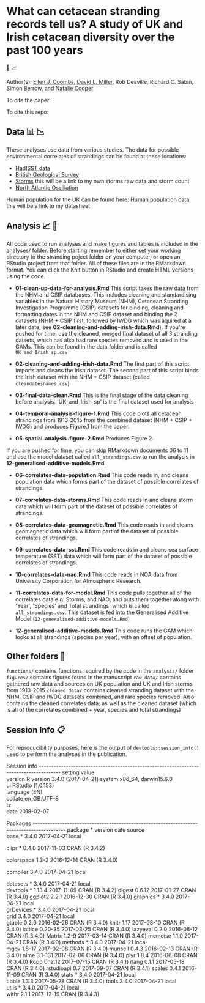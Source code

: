# What can cetacean stranding records tell us? A study of UK and Irish cetacean diversity over the past 100 years

:whale2: :chart_with_upwards_trend:



Author(s): 
[Ellen J. Coombs](mailto:ellen.coombs.14@ucl.ac.uk), [David L. Miller](https://github.com/dill), Rob Deaville, Richard C. Sabin,  Simon Berrow, and [Natalie Cooper](https://github.com/nhcooper123)


To cite the paper: 


To cite this repo: 


## Data :bar_chart: :chart_with_downwards_trend:

These analyses use data from various studies. The data for possible environmental correlates of strandings can be found at these locations: 

- [HadISST data](https://www.metoffice.gov.uk/hadobs/hadisst/data/download.html)
- [British Geological Survey](http://www.geomag.bgs.ac.uk/data_service/data/magnetic_indices/k_indices.html)
- [Storms](../blob/master/LICENSE) this will be a link to my own storms raw data and storm count
- [North Atlantic Oscillation](https://climatedataguide.ucar.edu/sites/default/files/nao_station_annual.txt)

Human population for the UK can be found here: 
[Human population data](../blob/master/LICENSE) this will be a link to my datasheet 


## Analysis :chart_with_upwards_trend: :whale2:
All code used to run analyses and make figures and tables is included in the analyses/ folder. Before starting remember to either set your working directory to the stranding poject folder on your computer, or open an RStudio project from that folder. All of these files are in the RMarkdown format. You can click the Knit button in RStudio and create HTML versions using the code. 

* **01-clean-up-data-for-analysis.Rmd** This script takes the raw data from the NHM and CSIP databases. This includes cleaning and standardising variables in the Natural History Museum (NHM), Cetacean Stranding Investigation Programme (CSIP) datasets for binding, cleaning and formatting dates in the NHM and CSIP dataset and binding the 2 datasets (NHM + CSIP first, followed by IWDG which was aquired at a later date; see **02-cleaning-and-adding-irish-data.Rmd**). If you're pushed for time, use the cleaned, merged final dataset of all 3 stranding datsets, which has also had rare species removed and is used in the GAMs. This can be found in the data folder and is called `UK_and_Irish_sp.csv`

* **02-cleaning-and-adding-irish-data.Rmd** The first part of this script imports and cleans the Irish dataset. The second part of this script binds the Irish dataset with the NHM + CSIP dataset (called `cleandatesnames.csv`)

* **03-final-data-clean.Rmd** This is the final stage of the data cleaning before analysis.
'UK_and_Irish_sp' is the final dataset used for analysis 

* **04-temporal-analysis-figure-1.Rmd** This code plots all cetacean strandings from 1913-2015 from the combined dataset (NHM + CSIP + IWDG) and produces Figure.1 from the paper. 

* **05-spatial-analysis-figure-2.Rmd** Produces Figure 2. 

If you are pushed for time, you can skip RMarkdown documents 06 to 11 and use the model dataset called `all_strandings.csv` to run the analysis in **12-generalised-additive-models.Rmd**. 

* **06-correlates-data-population.Rmd** This code reads in, and cleans population data which forms part of the dataset of possible correlates of strandings.

* **07-correlates-data-storms.Rmd** This code reads in and cleans storm data which will form part of the dataset of possible correlates of strandings. 

* **08-correlates-data-geomagnetic.Rmd** This code reads in and cleans geomagnetic data which will form part of the dataset of possible correlates of strandings. 

* **09-correlates-data-sst.Rmd** This code reads in and cleans sea surface temperature (SST) data which will form part of the dataset of possible correlates of strandings. 

* **10-correlates-data-nao.Rmd** This code reads in NOA data from University Corporation for Atmospheric Research.

* **11-correlates-data-for-model.Rmd** This code pulls together all of the correlates data e.g. Storms, and NAO, and puts them together along with 'Year', 'Species' and Total strandings' which is called `all_strandings.csv`. This dataset is fed into the Generalised Additive Model (`12-generalised-additive-models.Rmd`)

* **12-generalised-additive-models.Rmd** This code runs the GAM which looks at all strandings (species per year), with an offset of population.


## Other folders :file_folder:
`functions/` contains functions required by the code in the `analysis/` folder 
`figures/` contains figures found in the manuscript 
`raw data/` contains gathered raw data and sources on UK population and UK and Irish storms from 1913-2015
`cleaned data/` contains cleaned stranding dataset with the NHM, CSIP and IWDG datasets combined, and rare species removed. Also contains the cleaned correlates data; as well as the cleaned dataset (which is all of the correlates combined + year, species and total strandings) 


## Session Info :clipboard:
For reproducibility purposes, here is the output of `devtools::session_info()` used to perform the analyses in the publication.

Session info ---------------------------------------------------------------------------------------
 setting  value                       
 version  R version 3.4.0 (2017-04-21)
 system   x86_64, darwin15.6.0        
 ui       RStudio (1.0.153)           
 language (EN)                        
 collate  en_GB.UTF-8                 
 tz       <NA>                        
 date     2018-02-07                  

Packages -------------------------------------------------------------------------------------------
 package    * version date       source        
 base       * 3.4.0   2017-04-21 local 
 
 clipr      * 0.4.0   2017-11-03 CRAN (R 3.4.2)
 
 colorspace   1.3-2   2016-12-14 CRAN (R 3.4.0)
 
 compiler     3.4.0   2017-04-21 local  
 
 datasets   * 3.4.0   2017-04-21 local         
 devtools   * 1.13.4  2017-11-09 CRAN (R 3.4.2)
 digest       0.6.12  2017-01-27 CRAN (R 3.4.0)
 ggplot2      2.2.1   2016-12-30 CRAN (R 3.4.0)
 graphics   * 3.4.0   2017-04-21 local         
 grDevices  * 3.4.0   2017-04-21 local         
 grid         3.4.0   2017-04-21 local         
 gtable       0.2.0   2016-02-26 CRAN (R 3.4.0)
 knitr        1.17    2017-08-10 CRAN (R 3.4.0)
 lattice      0.20-35 2017-03-25 CRAN (R 3.4.0)
 lazyeval     0.2.0   2016-06-12 CRAN (R 3.4.0)
 Matrix       1.2-9   2017-03-14 CRAN (R 3.4.0)
 memoise      1.1.0   2017-04-21 CRAN (R 3.4.0)
 methods    * 3.4.0   2017-04-21 local         
 mgcv         1.8-17  2017-02-08 CRAN (R 3.4.0)
 munsell      0.4.3   2016-02-13 CRAN (R 3.4.0)
 nlme         3.1-131 2017-02-06 CRAN (R 3.4.0)
 plyr         1.8.4   2016-06-08 CRAN (R 3.4.0)
 Rcpp         0.12.12 2017-07-15 CRAN (R 3.4.1)
 rlang        0.1.1   2017-05-18 CRAN (R 3.4.0)
 rstudioapi   0.7     2017-09-07 CRAN (R 3.4.1)
 scales       0.4.1   2016-11-09 CRAN (R 3.4.0)
 stats      * 3.4.0   2017-04-21 local         
 tibble       1.3.3   2017-05-28 CRAN (R 3.4.0)
 tools        3.4.0   2017-04-21 local         
 utils      * 3.4.0   2017-04-21 local         
 withr        2.1.1   2017-12-19 CRAN (R 3.4.3)